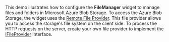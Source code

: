 This demo illustrates how to configure the **FileManager** widget to manage files and folders in Microsoft Azure Blob Storage. To access the Azure Blob Storage, the widget uses the [Remote File Provider](/Documentation/ApiReference/UI_Widgets/dxFileManager/File_Providers/Remote).
This file provider allows you to access the storage's file system on the client side. To process the HTTP requests on the server, create your own file provider to implement the [IFileProvider](https://docs.devexpress.com/AspNetCore/DevExtreme.AspNet.Mvc.FileManagement.IFileProvider) interface.